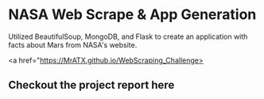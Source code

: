 # NASA Web Scrape & App Generation
Utilized BeautifulSoup, MongoDB, and Flask to create an application with facts about Mars from NASA's website.

<a href="https://MrATX.github.io/WebScraping_Challenge><h2>Checkout the project report here</h2></a>
